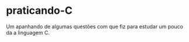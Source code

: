 # praticando-C
Um apanhando de algumas questões com que fiz para estudar um pouco da a linguagem C.

